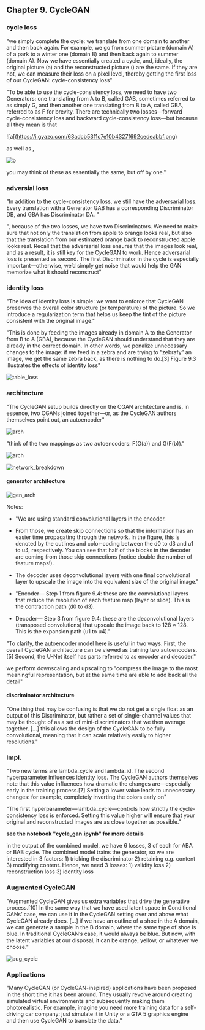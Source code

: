 ## Chapter 9. CycleGAN

### cycle loss
"we simply complete the cycle: we translate from one domain to another and then back again. For example, we go from summer picture (domain A) of a park to a winter one (domain B) and then back again to summer (domain A). Now we have essentially created a cycle, and, ideally, the original picture (a) and the reconstructed picture () are the same. If they are not, we can measure their loss on a pixel level, thereby getting the first loss of our CycleGAN: cycle-consistency loss"

"To be able to use the cycle-consistency loss, we need to have two Generators: one translating from A to B, called GAB, sometimes referred to as simply G, and then another one translating from B to A, called GBA, referred to as F for brevity. There are technically two losses—forward cycle-consistency loss and backward cycle-consistency loss—but because all they mean is that 

![a[(https://i.gyazo.com/63adcb53f1c7e10b4327f692cedeabbf.png)

as well as , 

![b](https://i.gyazo.com/82c40f9739e9be6e5f283bf22e4a67c1.png)

you may think of these as essentially the same, but off by one."

### adversial loss

"In addition to the cycle-consistency loss, we still have the adversarial loss. Every translation with a Generator GAB has a corresponding Discriminator DB, and GBA has Discriminator DA. "

", because of the two losses, we have two Discriminators. We need to make sure that not only the translation from apple to orange looks real, but also that the translation from our estimated orange back to reconstructed apple looks real. Recall that the adversarial loss ensures that the images look real, and as a result, it is still key for the CycleGAN to work. Hence adversarial loss is presented as second. The first Discriminator in the cycle is especially important—otherwise, we’d simply get noise that would help the GAN memorize what it should reconstruct"



### identity loss

"The idea of identity loss is simple: we want to enforce that CycleGAN preserves the overall color structure (or temperature) of the picture. So we introduce a regularization term that helps us keep the tint of the picture consistent with the original image."

"This is done by feeding the images already in domain A to the Generator from B to A (GBA), because the CycleGAN should understand that they are already in the correct domain. In other words, we penalize unnecessary changes to the image: if we feed in a zebra and are trying to “zebrafy” an image, we get the same zebra back, as there is nothing to do.[3] Figure 9.3 illustrates the effects of identity loss"

![table_loss](https://i.gyazo.com/90b60e2027d206f0e9cb815d7de7a42e.png)


### architecture

"The CycleGAN setup builds directly on the CGAN architecture and is, in essence, two CGANs joined together—or, as the CycleGAN authors themselves point out, an autoencoder"

![arch](https://i.gyazo.com/e83047736e4ddec8048c2b05b2104573.png)

"think of the two mappings as two autoencoders: F(G(a)) and G(F(b))."

![arch](https://i.gyazo.com/fe2c6e140c9d768e449350247d3103cc.png)

![network_breakdown](https://i.gyazo.com/13f11fcd9894acc62d5689fc149b7ca5.png)

#### generator architecture

![gen_arch](https://i.gyazo.com/090fe9de85677ccbb523f82f573ef9bb.png)

Notes:
* "We are using standard convolutional layers in the encoder.
* From those, we create skip connections so that the information has an easier time propagating through the network. In the figure, this is denoted by the outlines and color-coding between the d0 to d3 and u1 to u4, respectively. You can see that half of the blocks in the decoder are coming from those skip connections (notice double the number of feature maps!).
* The decoder uses deconvolutional layers with one final convolutional layer to upscale the image into the equivalent size of the original image."

* "Encoder— Step 1 from figure 9.4: these are the convolutional layers that reduce the resolution of each feature map (layer or slice). This is the contraction path (d0 to d3).
* Decoder— Step 3 from figure 9.4: these are the deconvolutional layers (transposed convolutions) that upscale the image back to 128 × 128. This is the expansion path (u1 to u4)."

"To clarify, the autoencoder model here is useful in two ways. First, the overall CycleGAN architecture can be viewed as training two autoencoders.[5] Second, the U-Net itself has parts referred to as encoder and decoder."

we perform downscaling and upscaling to "compress the image to the most meaningful representation, but at the same time are able to add back all the detail"

#### discriminator architecture

"One thing that may be confusing is that we do not get a single float as an output of this Discriminator, but rather a set of single-channel values that may be thought of as a set of mini-discriminators that we then average together. [...] this allows the design of the CycleGAN to be fully convolutional, meaning that it can scale relatively easily to higher resolutions."

### Impl.

"Two new terms are lambda_cycle and lambda_id. The second hyperparameter influences identity loss. The CycleGAN authors themselves note that this value influences how dramatic the changes are—especially early in the training process.[7] Setting a lower value leads to unnecessary changes: for example, completely inverting the colors early on"

"The first hyperparameter—lambda_cycle—controls how strictly the cycle-consistency loss is enforced. Setting this value higher will ensure that your original and reconstructed images are as close together as possible."

**see the notebook "cycle_gan.ipynb" for more details**

in the output of the combined model, we have 6 losses, 3 of each for ABA or BAB cycle. The combined model trains the generator, so we are interested in 3 factors: 1) tricking the discriminator 2) retaining o.g. content 3) modifying content. Hence, we need 3 losses: 1) validity loss 2) reconstruction loss 3) identity loss


### Augmented CycleGAN

"Augmented CycleGAN gives us extra variables that drive the generative process.[10] In the same way that we have used latent space in Conditional GANs’ case, we can use it in the CycleGAN setting over and above what CycleGAN already does. [...] if we have an outline of a shoe in the A domain, we can generate a sample in the B domain, where the same type of shoe is blue. In traditional CycleGAN’s case, it would always be blue. But now, with the latent variables at our disposal, it can be orange, yellow, or whatever we choose."

![aug_cycle](https://i.gyazo.com/fce78b50050d62a68016854e9c2ccacb.png)

### Applications

"Many CycleGAN (or CycleGAN-inspired) applications have been proposed in the short time it has been around. They usually revolve around creating simulated virtual environments and subsequently making them photorealistic. For example, imagine you need more training data for a self-driving car company: just simulate it in Unity or a GTA 5 graphics engine and then use CycleGAN to translate the data."


